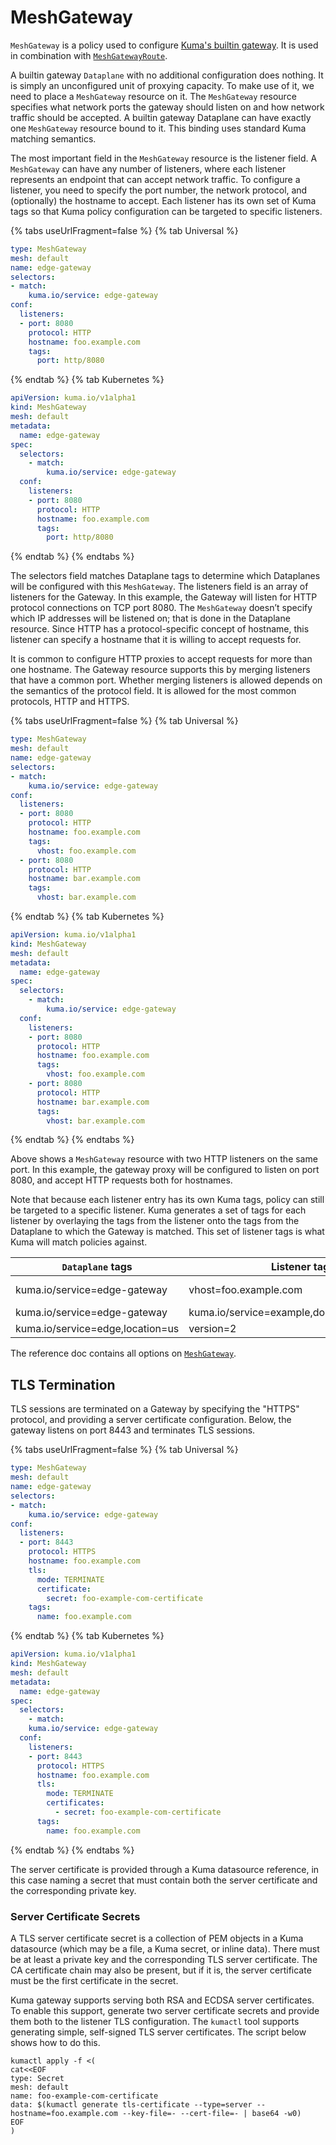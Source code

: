 ---
---
# MeshGateway

`MeshGateway` is a policy used to configure [Kuma's builtin gateway](../explore/gateway.md#builtin).
It is used in combination with [`MeshGatewayRoute`](./mesh-gateway-route).

A builtin gateway `Dataplane` with no additional configuration does nothing.
It is simply an unconfigured unit of proxying capacity.
To make use of it, we need to place a `MeshGateway` resource on it.
The `MeshGateway` resource specifies what network ports the gateway should listen on and how network traffic should be accepted.
A builtin gateway Dataplane can have exactly one `MeshGateway` resource bound to it.
This binding uses standard Kuma matching semantics.

The most important field in the `MeshGateway` resource is the listener field.
A `MeshGateway` can have any number of listeners, where each listener represents an endpoint that can accept network traffic.
To configure a listener, you need to specify the port number, the network protocol, and (optionally) the hostname to accept.
Each listener has its own set of Kuma tags so that Kuma policy configuration can be targeted to specific listeners.

{% tabs useUrlFragment=false %}
{% tab Universal %}
```yaml
type: MeshGateway
mesh: default
name: edge-gateway
selectors:
- match:
    kuma.io/service: edge-gateway
conf:
  listeners:
  - port: 8080
    protocol: HTTP
    hostname: foo.example.com
    tags:
      port: http/8080 
```
{% endtab %}
{% tab Kubernetes %}
```yaml
apiVersion: kuma.io/v1alpha1
kind: MeshGateway
mesh: default
metadata:
  name: edge-gateway
spec:
  selectors:
    - match:
        kuma.io/service: edge-gateway
  conf:
    listeners:
    - port: 8080
      protocol: HTTP
      hostname: foo.example.com
      tags:
        port: http/8080 
```
{% endtab %}
{% endtabs %}

The selectors field matches Dataplane tags to determine which Dataplanes will be configured with this `MeshGateway`.
The listeners field is an array of listeners for the Gateway.
In this example, the Gateway will listen for HTTP protocol connections on TCP port 8080.
The `MeshGateway` doesn’t specify which IP addresses will be listened on; that is done in the Dataplane resource.
Since HTTP has a protocol-specific concept of hostname, this listener can specify a hostname that it is willing to accept requests for.

It is common to configure HTTP proxies to accept requests for more than one hostname.
The Gateway resource supports this by merging listeners that have a common port.
Whether merging listeners is allowed depends on the semantics of the protocol field.
It is allowed for the most common protocols, HTTP and HTTPS.

{% tabs useUrlFragment=false %}
{% tab Universal %}
```yaml
type: MeshGateway
mesh: default
name: edge-gateway
selectors:
- match:
    kuma.io/service: edge-gateway
conf:
  listeners:
  - port: 8080
    protocol: HTTP
    hostname: foo.example.com
    tags:
      vhost: foo.example.com
  - port: 8080
    protocol: HTTP
    hostname: bar.example.com
    tags:
      vhost: bar.example.com
```
{% endtab %}
{% tab Kubernetes %}
```yaml
apiVersion: kuma.io/v1alpha1
kind: MeshGateway
mesh: default
metadata:
  name: edge-gateway
spec:
  selectors:
    - match:
        kuma.io/service: edge-gateway
  conf:
    listeners:
    - port: 8080
      protocol: HTTP
      hostname: foo.example.com
      tags:
        vhost: foo.example.com
    - port: 8080
      protocol: HTTP
      hostname: bar.example.com
      tags:
        vhost: bar.example.com
```
{% endtab %}
{% endtabs %}

Above shows a `MeshGateway` resource with two HTTP listeners on the same port.
In this example, the gateway proxy will be configured to listen on port 8080, and accept HTTP requests both for hostnames.

Note that because each listener entry has its own Kuma tags, policy can still be targeted to a specific listener.
Kuma generates a set of tags for each listener by overlaying the tags from the listener onto the tags from the Dataplane to which the Gateway is matched.
This set of listener tags is what Kuma will match policies against.


| `Dataplane` tags                            | Listener tags                                      | Final Tags                                          |
| ----------------------------------------- | -------------------------------------------------- | --------------------------------------------------- |
| kuma.io/service=edge-gateway              | vhost=foo.example.com                              | kuma.io/service=edge-gateway,vhost=foo.example.com  |
| kuma.io/service=edge-gateway              | kuma.io/service=example,domain=example.com         | kuma.io/service=example,domain=example.com          |
| kuma.io/service=edge,location=us          | version=2                                          | kuma.io/service=edit,location=us,version=2          |

The reference doc contains all options on [`MeshGateway`](../generated/resources/policy_meshgateway).

## TLS Termination

TLS sessions are terminated on a Gateway by specifying the "HTTPS" protocol, and providing a server certificate configuration.
Below, the gateway listens on port 8443 and terminates TLS sessions.

{% tabs useUrlFragment=false %}
{% tab Universal %}
```yaml
type: MeshGateway
mesh: default
name: edge-gateway
selectors:
- match:
    kuma.io/service: edge-gateway
conf:
  listeners:
  - port: 8443
    protocol: HTTPS
    hostname: foo.example.com
    tls:
      mode: TERMINATE  
      certificate:
        secret: foo-example-com-certificate
    tags:
      name: foo.example.com
```
{% endtab %}
{% tab Kubernetes %}
```yaml
apiVersion: kuma.io/v1alpha1
kind: MeshGateway
mesh: default
metadata:
  name: edge-gateway
spec:
  selectors:
    - match:
    kuma.io/service: edge-gateway
  conf:
    listeners:
    - port: 8443
      protocol: HTTPS
      hostname: foo.example.com
      tls:
        mode: TERMINATE
        certificates:
          - secret: foo-example-com-certificate
      tags:
        name: foo.example.com
```
{% endtab %}
{% endtabs %}

The server certificate is provided through a Kuma datasource reference, in this case naming a secret that must contain both the server certificate and the corresponding private key.

### Server Certificate Secrets
A TLS server certificate secret is a collection of PEM objects in a Kuma datasource (which may be a file, a Kuma secret, or inline data).
There must be at least a private key and the corresponding TLS server certificate.
The CA certificate chain may also be present, but if it is, the server certificate must be the first certificate in the secret.

Kuma gateway supports serving both RSA and ECDSA server certificates.
To enable this support, generate two server certificate secrets and provide them both to the listener TLS configuration.
The `kumactl` tool supports generating simple, self-signed TLS server certificates. The script below shows how to do this.

```shell
kumactl apply -f <(
cat<<EOF
type: Secret
mesh: default
name: foo-example-com-certificate
data: $(kumactl generate tls-certificate --type=server --hostname=foo.example.com --key-file=- --cert-file=- | base64 -w0)
EOF
)
```
